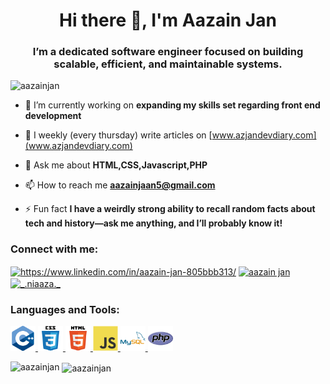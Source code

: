 <h1 align="center">Hi there 👋, I'm Aazain Jan</h1>
<h3 align="center">I’m a dedicated software engineer focused on building scalable, efficient, and maintainable systems.</h3>

<p align="left"> <img src="https://komarev.com/ghpvc/?username=aazainjan&label=Profile%20views&color=0e75b6&style=flat" alt="aazainjan" /> </p>

- 🔭 I’m currently working on **expanding my skills set regarding front end development**

- 📝 I weekly (every thursday) write articles on [www.azjandevdiary.com](www.azjandevdiary.com)

- 💬 Ask me about **HTML,CSS,Javascript,PHP**

- 📫 How to reach me **aazainjaan5@gmail.com**

- ⚡ Fun fact **I have a weirdly strong ability to recall random facts about tech and history—ask me anything, and I’ll probably know it!**

<h3 align="left">Connect with me:</h3>
<p align="left">
<a href="https://linkedin.com/in/https://www.linkedin.com/in/aazain-jan-805bbb313/" target="blank"><img align="center" src="https://raw.githubusercontent.com/rahuldkjain/github-profile-readme-generator/master/src/images/icons/Social/linked-in-alt.svg" alt="https://www.linkedin.com/in/aazain-jan-805bbb313/" height="30" width="40" /></a>
<a href="https://stackoverflow.com/users/aazain jan" target="blank"><img align="center" src="https://raw.githubusercontent.com/rahuldkjain/github-profile-readme-generator/master/src/images/icons/Social/stack-overflow.svg" alt="aazain jan" height="30" width="40" /></a>
<a href="https://instagram.com/_.niaaza._" target="blank"><img align="center" src="https://raw.githubusercontent.com/rahuldkjain/github-profile-readme-generator/master/src/images/icons/Social/instagram.svg" alt="_.niaaza._" height="30" width="40" /></a>
</p>

<h3 align="left">Languages and Tools:</h3>
<p align="left"> <a href="https://www.w3schools.com/cpp/" target="_blank" rel="noreferrer"> <img src="https://raw.githubusercontent.com/devicons/devicon/master/icons/cplusplus/cplusplus-original.svg" alt="cplusplus" width="40" height="40"/> </a> <a href="https://www.w3schools.com/css/" target="_blank" rel="noreferrer"> <img src="https://raw.githubusercontent.com/devicons/devicon/master/icons/css3/css3-original-wordmark.svg" alt="css3" width="40" height="40"/> </a> <a href="https://www.w3.org/html/" target="_blank" rel="noreferrer"> <img src="https://raw.githubusercontent.com/devicons/devicon/master/icons/html5/html5-original-wordmark.svg" alt="html5" width="40" height="40"/> </a> <a href="https://developer.mozilla.org/en-US/docs/Web/JavaScript" target="_blank" rel="noreferrer"> <img src="https://raw.githubusercontent.com/devicons/devicon/master/icons/javascript/javascript-original.svg" alt="javascript" width="40" height="40"/> </a> <a href="https://www.mysql.com/" target="_blank" rel="noreferrer"> <img src="https://raw.githubusercontent.com/devicons/devicon/master/icons/mysql/mysql-original-wordmark.svg" alt="mysql" width="40" height="40"/> </a> <a href="https://www.php.net" target="_blank" rel="noreferrer"> <img src="https://raw.githubusercontent.com/devicons/devicon/master/icons/php/php-original.svg" alt="php" width="40" height="40"/> </a> </p>

<p><img align="left" src="https://github-readme-stats.vercel.app/api/top-langs?username=aazainjan&show_icons=true&locale=en&layout=compact" alt="aazainjan" /></p>

<p>&nbsp;<img align="center" src="https://github-readme-stats.vercel.app/api?username=aazainjan&show_icons=true&locale=en" alt="aazainjan" /></p>
